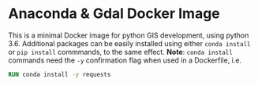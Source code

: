 # Anaconda & Gdal Docker Image
This is a minimal Docker image for python GIS development, using python 3.6.  Additional packages can be easily installed using either 
`conda install` or `pip install` commmands, to the same effect.  **Note**: `conda install` commands need the `-y` confirmation flag when used
in a Dockerfile, i.e.  
```Dockerfile
RUN conda install -y requests
```


